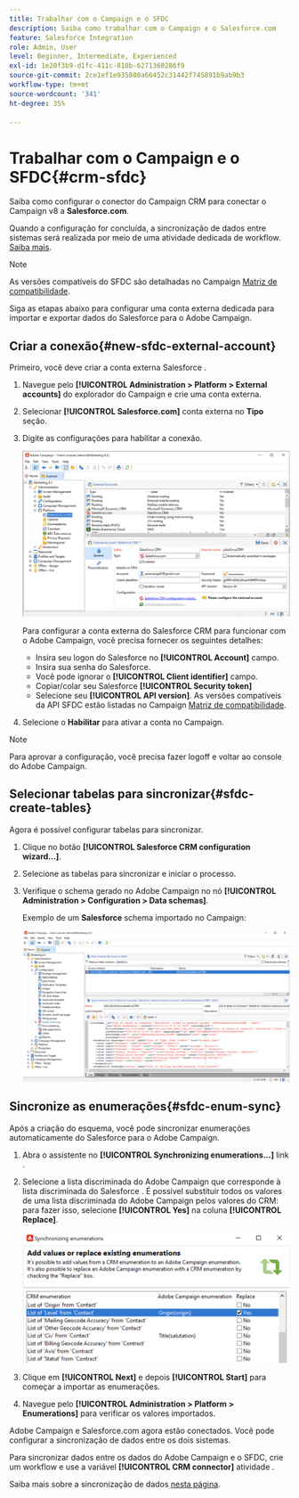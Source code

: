 ```yaml
---
title: Trabalhar com o Campaign e o SFDC
description: Saiba como trabalhar com o Campaign e o Salesforce.com
feature: Salesforce Integration
role: Admin, User
level: Beginner, Intermediate, Experienced
exl-id: 1e20f3b9-d1fc-411c-810b-6271360286f9
source-git-commit: 2ce1ef1e935080a66452c31442f745891b9ab9b3
workflow-type: tm+mt
source-wordcount: '341'
ht-degree: 35%

---
```


# Trabalhar com o Campaign e o SFDC{#crm-sfdc}

Saiba como configurar o conector do Campaign CRM para conectar o Campaign v8 a **Salesforce.com**.

Quando a configuração for concluída, a sincronização de dados entre sistemas será realizada por meio de uma atividade dedicada de workflow. [Saiba mais](crm-data-sync.md).

>[!NOTE]
>
>As versões compatíveis do SFDC são detalhadas no Campaign [Matriz de compatibilidade](../start/compatibility-matrix.md).


Siga as etapas abaixo para configurar uma conta externa dedicada para importar e exportar dados do Salesforce para o Adobe Campaign.

## Criar a conexão{#new-sfdc-external-account}

Primeiro, você deve criar a conta externa Salesforce .

1. Navegue pelo **[!UICONTROL Administration > Platform > External accounts]** do explorador do Campaign e crie uma conta externa.
1. Selecionar **[!UICONTROL Salesforce.com]** conta externa no **Tipo** seção.
1. Digite as configurações para habilitar a conexão.

   ![](assets/sfdc-external-account.png)

   Para configurar a conta externa do Salesforce CRM para funcionar com o Adobe Campaign, você precisa fornecer os seguintes detalhes:

   * Insira seu logon do Salesforce no **[!UICONTROL Account]** campo.
   * Insira sua senha do Salesforce.
   * Você pode ignorar o **[!UICONTROL Client identifier]** campo.
   * Copiar/colar seu Salesforce **[!UICONTROL Security token]**
   * Selecione seu **[!UICONTROL API version]**. As versões compatíveis da API SFDC estão listadas no Campaign [Matriz de compatibilidade](../start/compatibility-matrix.md).

1. Selecione o **Habilitar** para ativar a conta no Campaign.

>[!NOTE]
>
>Para aprovar a configuração, você precisa fazer logoff e voltar ao console do Adobe Campaign.

## Selecionar tabelas para sincronizar{#sfdc-create-tables}

Agora é possível configurar tabelas para sincronizar.

1. Clique no botão **[!UICONTROL Salesforce CRM configuration wizard...]**.
1. Selecione as tabelas para sincronizar e iniciar o processo.
1. Verifique o schema gerado no Adobe Campaign no nó **[!UICONTROL Administration > Configuration > Data schemas]**.

   Exemplo de um **Salesforce** schema importado no Campaign:

   ![](assets/sfdc-schemas.png)

## Sincronize as enumerações{#sfdc-enum-sync}

Após a criação do esquema, você pode sincronizar enumerações automaticamente do Salesforce para o Adobe Campaign.

1. Abra o assistente no  **[!UICONTROL Synchronizing enumerations...]** link .
1. Selecione a lista discriminada do Adobe Campaign que corresponde à lista discriminada do Salesforce .
É possível substituir todos os valores de uma lista discriminada do Adobe Campaign pelos valores do CRM: para fazer isso, selecione **[!UICONTROL Yes]** na coluna **[!UICONTROL Replace]**.

   ![](assets/sfdc-enum.png)

1. Clique em **[!UICONTROL Next]** e depois **[!UICONTROL Start]** para começar a importar as enumerações.

1. Navegue pelo **[!UICONTROL Administration > Platform > Enumerations]** para verificar os valores importados.


Adobe Campaign e Salesforce.com agora estão conectados. Você pode configurar a sincronização de dados entre os dois sistemas.

Para sincronizar dados entre os dados do Adobe Campaign e o SFDC, crie um workflow e use a variável **[!UICONTROL CRM connector]** atividade .

Saiba mais sobre a sincronização de dados [nesta página](crm-data-sync.md).
